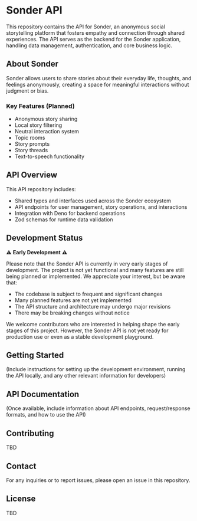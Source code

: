 # Sonder API

This repository contains the API for Sonder, an anonymous social storytelling platform that fosters empathy and connection through shared experiences. The API serves as the backend for the Sonder application, handling data management, authentication, and core business logic.

## About Sonder

Sonder allows users to share stories about their everyday life, thoughts, and feelings anonymously, creating a space for meaningful interactions without judgment or bias.

### Key Features (Planned)

- Anonymous story sharing
- Local story filtering
- Neutral interaction system
- Topic rooms
- Story prompts
- Story threads
- Text-to-speech functionality

## API Overview

This API repository includes:

- Shared types and interfaces used across the Sonder ecosystem
- API endpoints for user management, story operations, and interactions
- Integration with Deno for backend operations
- Zod schemas for runtime data validation

## Development Status

⚠️ **Early Development** ⚠️

Please note that the Sonder API is currently in very early stages of development. The project is not yet functional and many features are still being planned or implemented. We appreciate your interest, but be aware that:

- The codebase is subject to frequent and significant changes
- Many planned features are not yet implemented
- The API structure and architecture may undergo major revisions
- There may be breaking changes without notice

We welcome contributors who are interested in helping shape the early stages of this project. However, the Sonder API is not yet ready for production use or even as a stable development playground.

## Getting Started

(Include instructions for setting up the development environment, running the API locally, and any other relevant information for developers)

## API Documentation

(Once available, include information about API endpoints, request/response formats, and how to use the API)


## Contributing

TBD

## Contact

For any inquiries or to report issues, please open an issue in this repository.

## License

TBD
